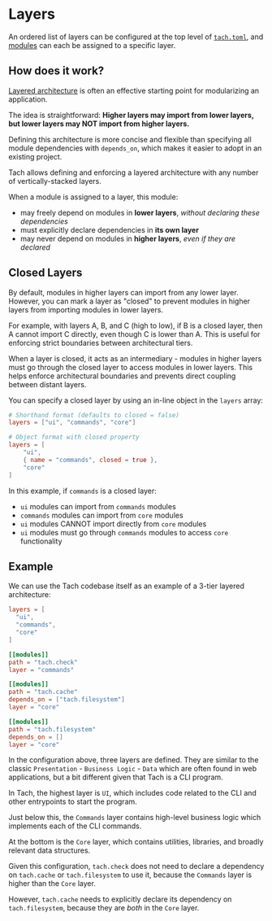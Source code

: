 # Layers

An ordered list of layers can be configured at the top level of [`tach.toml`](configuration.md#layers),
and [modules](configuration.md#modules) can each be assigned to a specific layer.

## How does it work?

[Layered architecture](https://www.oreilly.com/library/view/software-architecture-patterns/9781491971437/ch01.html) is often
an effective starting point for modularizing an application.

The idea is straightforward:
**Higher layers may import from lower layers, but lower layers may NOT import from higher layers.**

Defining this architecture is more concise and flexible than specifying all module dependencies
with `depends_on`, which makes it easier to adopt in an existing project.

Tach allows defining and enforcing a layered architecture with any number of vertically-stacked layers.

When a module is assigned to a layer, this module:
- may freely depend on modules in **lower layers**, *without declaring these dependencies*
- must explicitly declare dependencies in **its own layer**
- may never depend on modules in **higher layers**, *even if they are declared*

## Closed Layers

By default, modules in higher layers can import from any lower layer. However, you can mark a layer as "closed" to prevent modules in higher layers from importing modules in lower layers.

For example, with layers A, B, and C (high to low), if B is a closed layer, then A cannot import C directly, even though C is lower than A. This is useful for enforcing strict boundaries between architectural tiers.

When a layer is closed, it acts as an intermediary - modules in higher layers must go through the closed layer to access modules in lower layers. This helps enforce architectural boundaries and prevents direct coupling between distant layers.

You can specify a closed layer by using an in-line object in the `layers` array:

```toml
# Shorthand format (defaults to closed = false)
layers = ["ui", "commands", "core"]

# Object format with closed property
layers = [
    "ui",
    { name = "commands", closed = true },
    "core"
]
```

In this example, if `commands` is a closed layer:
- `ui` modules can import from `commands` modules
- `commands` modules can import from `core` modules
- `ui` modules CANNOT import directly from `core` modules
- `ui` modules must go through `commands` modules to access `core` functionality

## Example

We can use the Tach codebase itself as an example of a 3-tier layered architecture:

```toml
layers = [
  "ui",
  "commands",
  "core"
]

[[modules]]
path = "tach.check"
layer = "commands"

[[modules]]
path = "tach.cache"
depends_on = ["tach.filesystem"]
layer = "core"

[[modules]]
path = "tach.filesystem"
depends_on = []
layer = "core"
```

In the configuration above, three layers are defined.
They are similar to the classic `Presentation` - `Business Logic` - `Data` which are often found in web applications,
but a bit different given that Tach is a CLI program.

In Tach, the highest layer is `UI`, which includes code related to the CLI and other entrypoints to start the program.

Just below this, the `Commands` layer contains high-level business logic which implements each of the CLI commands.

At the bottom is the `Core` layer, which contains utilities, libraries, and broadly relevant data structures.

Given this configuration, `tach.check` does not need to declare a dependency on `tach.cache` or `tach.filesystem` to use it,
because the `Commands` layer is higher than the `Core` layer.

However, `tach.cache` needs to explicitly declare its dependency on `tach.filesystem`, because they
are *both* in the `Core` layer.
